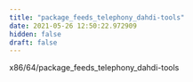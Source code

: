 ```yaml
---
title: "package_feeds_telephony_dahdi-tools"
date: 2021-05-26 12:50:22.972909
hidden: false
draft: false
---
```


x86/64/package_feeds_telephony_dahdi-tools

